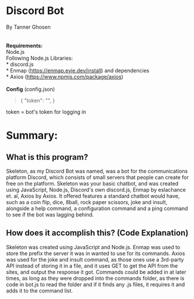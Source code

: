 # Discord Bot
By Tanner Ghosen<br>
<br><br>
<b>Requirements:</b>
<br>Node.js
<br>Following Node.js Libraries:
<br>* discord.js
<br>* Enmap (https://enmap.evie.dev/install) and dependencies
<br>* Axios (https://www.npmjs.com/package/axios)
<br><br>
<b>Config</b>
(config.json)<br>
<blockquote>{
	"token": "",
}
</blockquote>
token = bot's token for logging in

# Summary:
## What is this program?
Skeleton, as my Discord Bot was named, was a bot for the communications platform Discord, which consists of small servers that people
can create for free on the platform. Skeleton was your basic chatbot, and was created using JavaScript, Node.js, Discord's own discord.js,
Enmap by eslachance et. al, Axios by Axios. It offered features a standard chatbot would have, such as a coin flip, dice, 8ball, 
rock paper scissors, joke and insult, alongside a help command, a configuration command and a ping command to see if the bot was lagging behind.

## How does it accomplish this? (Code Explanation)
Skeleton was created using JavaScript and Node.js. Enmap was used to store the prefix the server it was in wanted to use for its commands.
Axios was used for the joke and insult command, as those ones use a 3rd-party API instead of storing it in a file, and it uses GET 
to get the API from the sites, and output the response it got. Commands could be added in at later times, as long as they were dropped into the
commands folder, as there is code in bot.js to read the folder and if it finds any .js files, it requires it and adds it to the command list.